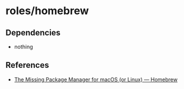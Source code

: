 # roles/homebrew



## Dependencies
- nothing



## References
- [The Missing Package Manager for macOS (or Linux) — Homebrew](https://brew.sh/index_ja)

